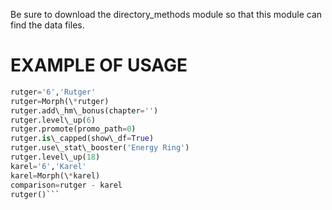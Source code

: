Be sure to download the directory_methods module so that this module can find the data files.

EXAMPLE OF USAGE
===
```python
rutger='6','Rutger'
rutger=Morph(\*rutger)
rutger.add\_hm\_bonus(chapter='')
rutger.level\_up(6)
rutger.promote(promo_path=0)
rutger.is\_capped(show\_df=True)
rutger.use\_stat\_booster('Energy Ring')
rutger.level\_up(18)
karel='6','Karel'
karel=Morph(\*karel)
comparison=rutger - karel
rutger()```
